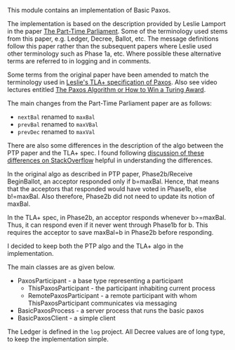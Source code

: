 This module contains an implementation of Basic Paxos.

The implementation is based on the description provided by Leslie Lamport in the paper 
[The Part-Time Parliament](http://lamport.azurewebsites.net/pubs/lamport-paxos.pdf). Some of the terminology
used stems from this paper, e.g. Ledger, Decree, Ballot, etc. The message definitions follow this paper
rather than the subsequent papers where Leslie used other terminology such as Phase 1a, etc.
Where possible these alternative terms are referred to in logging and in comments.

Some terms from the original paper have been amended to match the terminology used in [Leslie's TLA+ specification
of Paxos](http://lamport.azurewebsites.net/tla/st-pete-lecture-exercises.zip). Also see video
lectures entitled [The Paxos Algorithm or How to Win a Turing Award](https://lamport.azurewebsites.net/tla/paxos-algorithm.html).

The main changes from the Part-Time Parliament paper are as follows:

* `nextBal` renamed to `maxBal`
* `prevBal` renamed to `maxVBal`
* `prevDec` renamed to `maxVal`

There are also some differences in the description of the algo between the PTP paper and the TLA+ spec. I found following [discussion of these differences
on StackOverflow](https://stackoverflow.com/questions/29880949/contradiction-in-lamports-paxos-made-simple-paper) helpful in understanding the differences.

In the original algo as described in PTP paper, Phase2b/Receive BeginBallot, an acceptor responded only if b=maxBal. Hence, that means that the
acceptors that responded would have voted in Phase1b, else b!=maxBal. Also therefore, Phase2b did not need to update its notion of maxBal.

In the TLA+ spec, in Phase2b, an acceptor responds whenever b>=maxBal. Thus, it can respond even if it never went through Phase1b for b. This requires
the acceptor to save maxBal=b in Phase2b before responding.

I decided to keep both the PTP algo and the TLA+ algo in the implementation.

The main classes are as given below.

* PaxosParticipant - a base type representing a participant
  * ThisPaxosParticipant - the participant inhabiting current process
  * RemotePaxosParticipant - a remote participant with whom ThisPaxosParticipant communicates via messaging
* BasicPaxosProcess - a server process that runs the basic paxos
* BasicPaxosClient - a simple client

The Ledger is defined in the `log` project.
All Decree values are of long type, to keep the implementation simple.
